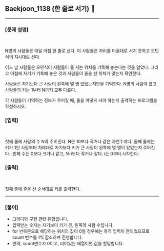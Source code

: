 ## Baekjoon_1138 (한 줄로 서기) 🚀
___


### **[문제 설명]**
<br>

N명의 사람들은 매일 아침 한 줄로 선다. 이 사람들은 자리를 마음대로 서지 못하고 오민식의 지시대로 선다.

어느 날 사람들은 오민식이 사람들이 줄 서는 위치를 기록해 놓는다는 것을 알았다. 그리고 아침에 자기가 기록해 놓은 것과 사람들이 줄을 선 위치가 맞는지 확인한다.

사람들은 자기보다 큰 사람이 왼쪽에 몇 명 있었는지만을 기억한다. N명의 사람이 있고, 사람들의 키는 1부터 N까지 모두 다르다.

각 사람들이 기억하는 정보가 주어질 때, 줄을 어떻게 서야 하는지 출력하는 프로그램을 작성하시오.

### **[입력]**
<br>

첫째 줄에 사람의 수 N이 주어진다. N은 10보다 작거나 같은 자연수이다. 둘째 줄에는 키가 1인 사람부터 차례대로 자기보다 키가 큰 사람이 왼쪽에 몇 명이 있었는지 주어진다. i번째 수는 0보다 크거나 같고, N-i보다 작거나 같다. i는 0부터 시작한다.

### **[출력]**
<br>

첫째 줄에 줄을 선 순서대로 키를 출력한다.

___


### **[풀이]**

- 그리디와 구현 관련 유형입니다.
- 입력받는 숫자는 자기보다 키가 큰, 왼쪽의 사람 수입니다.
- for 반복문으로 해당하는 위치의 값이 0일 경우에는 아직 입력이 안되었으므로 count 변수를 1씩 감소하며 진행합니다.
- 만약, count변수가 0이고, 비어있는 배열이면 값을 할당합니다.
